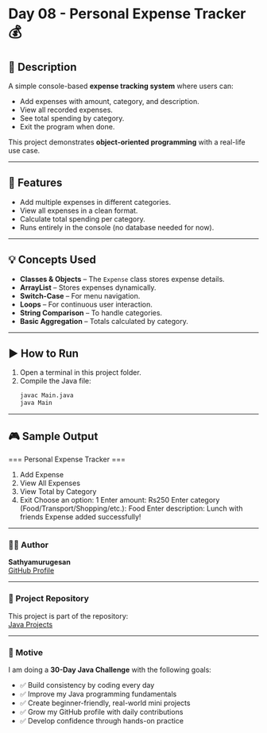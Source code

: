 # Day 08 - Personal Expense Tracker 💰

## 📜 Description
A simple console-based **expense tracking system** where users can:
- Add expenses with amount, category, and description.
- View all recorded expenses.
- See total spending by category.
- Exit the program when done.

This project demonstrates **object-oriented programming** with a real-life use case.

---

## 🔹 Features
- Add multiple expenses in different categories.
- View all expenses in a clean format.
- Calculate total spending per category.
- Runs entirely in the console (no database needed for now).

---

## 💡 Concepts Used
- **Classes & Objects** – The `Expense` class stores expense details.
- **ArrayList** – Stores expenses dynamically.
- **Switch-Case** – For menu navigation.
- **Loops** – For continuous user interaction.
- **String Comparison** – To handle categories.
- **Basic Aggregation** – Totals calculated by category.

---

## ▶️ How to Run
1. Open a terminal in this project folder.
2. Compile the Java file:
   ```bash
   javac Main.java
   java Main

---

## 🎮 Sample Output

=== Personal Expense Tracker ===
1. Add Expense
2. View All Expenses
3. View Total by Category
4. Exit
Choose an option: 1
Enter amount: Rs250
Enter category (Food/Transport/Shopping/etc.): Food
Enter description: Lunch with friends
Expense added successfully!

---

### 🧑‍💻 Author

**Sathyamurugesan**  
[GitHub Profile](https://github.com/sathyamurugesan0546-gif)

---

### 🚀 Project Repository

This project is part of the repository:  
[Java Projects](https://github.com/sathyamurugesan0546-gif/Java-Projects)

---

### 🎯 Motive

I am doing a **30-Day Java Challenge** with the following goals:

- ✅ Build consistency by coding every day
- ✅ Improve my Java programming fundamentals
- ✅ Create beginner-friendly, real-world mini projects
- ✅ Grow my GitHub profile with daily contributions
- ✅ Develop confidence through hands-on practice
